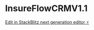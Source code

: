 # InsureFlowCRMV1.1

[Edit in StackBlitz next generation editor ⚡️](https://stackblitz.com/~/github.com/EvensHacking/InsureFlowCRMV1.1)